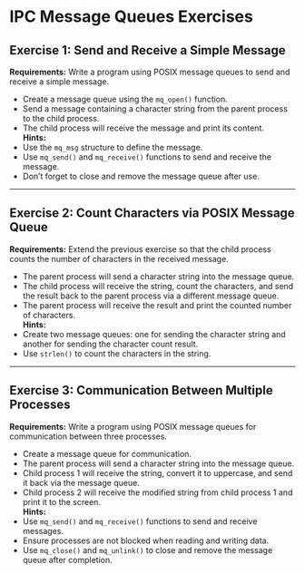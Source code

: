 # IPC Message Queues Exercises

## Exercise 1: Send and Receive a Simple Message
**Requirements:** Write a program using POSIX message queues to send and receive a simple message.  
- Create a message queue using the `mq_open()` function.  
- Send a message containing a character string from the parent process to the child process.  
- The child process will receive the message and print its content.  
**Hints:**  
- Use the `mq_msg` structure to define the message.  
- Use `mq_send()` and `mq_receive()` functions to send and receive the message.  
- Don’t forget to close and remove the message queue after use.

---

## Exercise 2: Count Characters via POSIX Message Queue
**Requirements:** Extend the previous exercise so that the child process counts the number of characters in the received message.  
- The parent process will send a character string into the message queue.  
- The child process will receive the string, count the characters, and send the result back to the parent process via a different message queue.  
- The parent process will receive the result and print the counted number of characters.  
**Hints:**  
- Create two message queues: one for sending the character string and another for sending the character count result.  
- Use `strlen()` to count the characters in the string.

---

## Exercise 3: Communication Between Multiple Processes
**Requirements:** Write a program using POSIX message queues for communication between three processes.  
- Create a message queue for communication.  
- The parent process will send a character string into the message queue.  
- Child process 1 will receive the string, convert it to uppercase, and send it back via the message queue.  
- Child process 2 will receive the modified string from child process 1 and print it to the screen.  
**Hints:**  
- Use `mq_send()` and `mq_receive()` functions to send and receive messages.  
- Ensure processes are not blocked when reading and writing data.  
- Use `mq_close()` and `mq_unlink()` to close and remove the message queue after completion.

